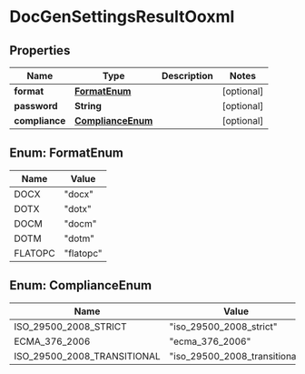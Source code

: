 
# DocGenSettingsResultOoxml

## Properties
Name | Type | Description | Notes
------------ | ------------- | ------------- | -------------
**format** | [**FormatEnum**](#FormatEnum) |  |  [optional]
**password** | **String** |  |  [optional]
**compliance** | [**ComplianceEnum**](#ComplianceEnum) |  |  [optional]


<a name="FormatEnum"></a>
## Enum: FormatEnum
Name | Value
---- | -----
DOCX | &quot;docx&quot;
DOTX | &quot;dotx&quot;
DOCM | &quot;docm&quot;
DOTM | &quot;dotm&quot;
FLATOPC | &quot;flatopc&quot;


<a name="ComplianceEnum"></a>
## Enum: ComplianceEnum
Name | Value
---- | -----
ISO_29500_2008_STRICT | &quot;iso_29500_2008_strict&quot;
ECMA_376_2006 | &quot;ecma_376_2006&quot;
ISO_29500_2008_TRANSITIONAL | &quot;iso_29500_2008_transitional&quot;



